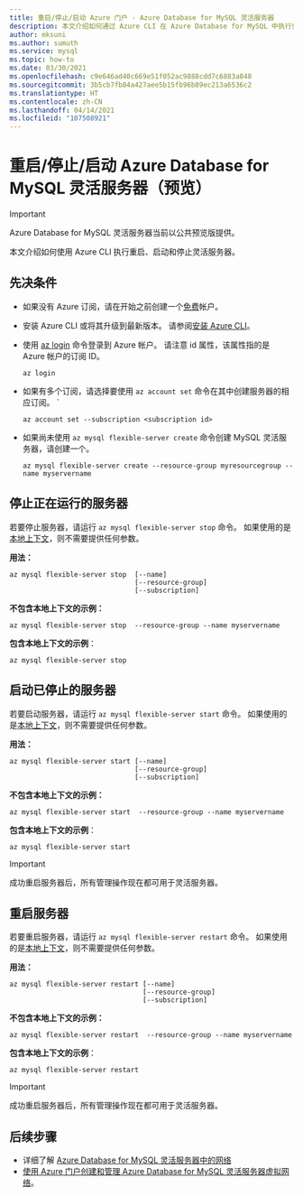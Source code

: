 ```yaml
---
title: 重启/停止/启动 Azure 门户 - Azure Database for MySQL 灵活服务器
description: 本文介绍如何通过 Azure CLI 在 Azure Database for MySQL 中执行重启/停止/启动操作。
author: mksuni
ms.author: sumuth
ms.service: mysql
ms.topic: how-to
ms.date: 03/30/2021
ms.openlocfilehash: c9e646ad40c669e51f052ac9888cdd7c6883a848
ms.sourcegitcommit: 3b5cb7fb84a427aee5b15fb96b89ec213a6536c2
ms.translationtype: HT
ms.contentlocale: zh-CN
ms.lasthandoff: 04/14/2021
ms.locfileid: "107508921"
---
```

# <a name="restartstopstart-an-azure-database-for-mysql---flexible-server-preview"></a>重启/停止/启动 Azure Database for MySQL 灵活服务器（预览）

> [!IMPORTANT]
> Azure Database for MySQL 灵活服务器当前以公共预览版提供。

本文介绍如何使用 Azure CLI 执行重启、启动和停止灵活服务器。

## <a name="prerequisites"></a>先决条件
- 如果没有 Azure 订阅，请在开始之前创建一个[免费](https://azure.microsoft.com/free/)帐户。
- 安装 Azure CLI 或将其升级到最新版本。 请参阅[安装 Azure CLI](/cli/azure/install-azure-cli)。
-  使用 [az login](/cli/azure/reference-index#az-login) 命令登录到 Azure 帐户。 请注意 id 属性，该属性指的是 Azure 帐户的订阅 ID。

    ```azurecli-interactive
    az login
    ````

- 如果有多个订阅，请选择要使用 ```az account set``` 命令在其中创建服务器的相应订阅。
`
    ```azurecli
    az account set --subscription <subscription id>
    ```

- 如果尚未使用 ```az mysql flexible-server create``` 命令创建 MySQL 灵活服务器，请创建一个。

    ```azurecli
    az mysql flexible-server create --resource-group myresourcegroup --name myservername
    ```

## <a name="stop-a-running-server"></a>停止正在运行的服务器
若要停止服务器，请运行 ```az mysql flexible-server stop``` 命令。 如果使用的是[本地上下文](/cli/azure/config/param-persist)，则不需要提供任何参数。

**用法：**
```azurecli
az mysql flexible-server stop  [--name]
                               [--resource-group]
                               [--subscription]
```

**不包含本地上下文的示例：**
```azurecli
az mysql flexible-server stop  --resource-group --name myservername
```

**包含本地上下文的示例**：
```azurecli
az mysql flexible-server stop
```

## <a name="start-a-stopped-server"></a>启动已停止的服务器
若要启动服务器，请运行 ```az mysql flexible-server start``` 命令。 如果使用的是[本地上下文](/cli/azure/config/param-persist)，则不需要提供任何参数。

**用法：**
```azurecli
az mysql flexible-server start [--name]
                               [--resource-group]
                               [--subscription]
```

**不包含本地上下文的示例：**
```azurecli
az mysql flexible-server start  --resource-group --name myservername
```

**包含本地上下文的示例**：
```azurecli
az mysql flexible-server start
```

> [!IMPORTANT]
> 成功重启服务器后，所有管理操作现在都可用于灵活服务器。

## <a name="restart-a-server"></a>重启服务器
若要重启服务器，请运行 ```az mysql flexible-server restart``` 命令。 如果使用的是[本地上下文](/cli/azure/config/param-persist)，则不需要提供任何参数。

**用法：**
```azurecli
az mysql flexible-server restart [--name]
                                 [--resource-group]
                                 [--subscription]
```

**不包含本地上下文的示例：**
```azurecli
az mysql flexible-server restart  --resource-group --name myservername
```

**包含本地上下文的示例**：
```azurecli
az mysql flexible-server restart
```


> [!IMPORTANT]
> 成功重启服务器后，所有管理操作现在都可用于灵活服务器。

## <a name="next-steps"></a>后续步骤
- 详细了解 [Azure Database for MySQL 灵活服务器中的网络](./concepts-networking.md)
- [使用 Azure 门户创建和管理 Azure Database for MySQL 灵活服务器虚拟网络](./how-to-manage-virtual-network-portal.md)。

